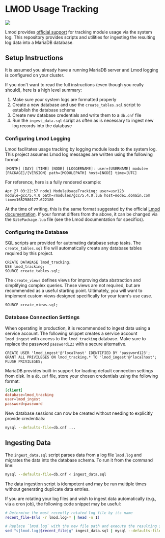 # LMOD Usage Tracking
[![](https://app.codacy.com/project/badge/Grade/da5fd23a62874c989f9b80ba201af924)](https://app.codacy.com/gh/pitt-crc/lmod_tracking/dashboard?utm_source=gh&utm_medium=referral&utm_content=&utm_campaign=Badge_grade)

Lmod provides [official support](https://lmod.readthedocs.io/en/latest/300_tracking_module_usage.html) for tracking module usage via the system log.
This repository provides scripts and utilities for ingesting the resulting log data into a MariaDB database.

## Setup Instructions

It is assumed you already have a running MariaDB server and Lmod logging is configured on your cluster.

If you don't want to read the full instructions (even though you really should), here is a high level summary:

1. Make sure your system logs are formatted properly
2. Create a new database and use the `create_tables.sql` script to establish the database schema
3. Create new database credentials and write them to a `db.cnf` file
4. Run the `ingest_data.sql` script as often as is necessary to ingest new log records into the database

### Configuring Lmod Logging

Lmod facilitates usage tracking by logging module loads to the system log.
This project assumes Lmod log messages are written using the following format:

```
[MONTH] [DAY] [TIME] [NODE] [LOGGERNAME]: user=[USERNAME] module=[PACKAGE]/[VERSION] path=[MODULEPATH] host=[NODE] time=[UTC]
```

For reference, here is a fully rendered example:

```
Apr 27 03:22:57 node1 ModuleUsageTracking: user=usr123 module=gcc/5.4.0 path=/modules/gcc/5.4.0.lua host=node1.domain.com time=1682580177.622180
```

At the time of writing, this is the same format suggested by the official [Lmod documentation](https://lmod.readthedocs.io/en/latest/300_tracking_module_usage.html).
If your format differs from the above, it can be changed via the `SitePackage.lua` file (see the Lmod documentation for specifics).

### Configuring the Database

SQL scripts are provided for automating database setup tasks.
The `create_tables.sql` file will automatically create any database tables required by this project.

```mariadb
CREATE DATABASE lmod_tracking;
USE lmod_tracking;
SOURCE create_tables.sql;
```

The `create_views` defines views for improving data abstraction and simplifying complex queries.
These views are not required, but are recommended as a useful starting point.
Ultimately, you will want to implement custom views designed specifically for your team's use case.

```mariadb
SOURCE create_views.sql;
```

### Database Connection Settings

When operating in production, it is recommended to ingest data using a service account.
The following snippet creates a service account `lmod_ingest` with access to the `lmod_tracking` database.
Make sure to replace the password `password123` with a secure alternative.

```mariadb
CREATE USER 'lmod_ingest'@'localhost' IDENTIFIED BY 'password123';
GRANT ALL PRIVILEGES ON lmod_tracking.* TO 'lmod_ingest'@'localhost';
FLUSH PRIVILEGES;
```

MariaDB provides built-in support for loading default connection settings from disk. In a `db.cnf` file, store your chosen credentials using the following format:

```toml
[client]
database=lmod_tracking
user=lmod_ingest
password=password
```

New database sessions can now be created without needing to explicitly provide credentials:

```bash
mysql --defaults-file=db.cnf ...
```

## Ingesting Data

The `ingest_data.sql` script parses data from a log file `lmod.log` and migrates the data into the database schema. To run it from the command line:

```bash
mysql --defaults-file=db.cnf < ingest_data.sql
```

The data ingestion script is idempotent and may be run multiple times without generating duplicate data entries. 

If you are rotating your log files and wish to ingest data automatically (e.g., via a cron job), the following code snippet may be useful:

```bash
# Determine the most recently rotated log file by its name
recent_file=$(ls -r lmod.log-* | head -n 1)

# Replace `lmod.log` with the new file path and execute the resulting sql 
sed "s|lmod.log|$recent_file|g" ingest_data.sql | mysql --defaults-file=db.cnf -vvv
```
